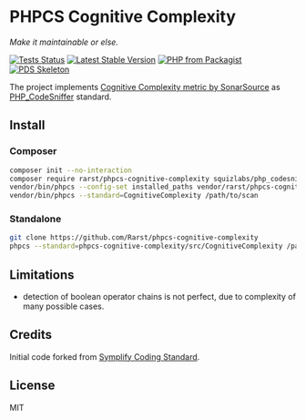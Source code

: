# PHPCS Cognitive Complexity

_Make it maintainable or else._

[![Tests Status](https://github.com/rarst/phpcs-cognitive-complexity/actions/workflows/tests.yml/badge.svg)](https://github.com/Rarst/phpcs-cognitive-complexity/actions/workflows/tests.yml)
[![Latest Stable Version](https://img.shields.io/packagist/v/rarst/phpcs-cognitive-complexity.svg?label=version)](https://packagist.org/packages/rarst/phpcs-cognitive-complexity)
[![PHP from Packagist](https://img.shields.io/packagist/php-v/rarst/phpcs-cognitive-complexity.svg)](https://packagist.org/packages/rarst/phpcs-cognitive-complexity)
[![PDS Skeleton](https://img.shields.io/badge/pds-skeleton-blue.svg)](https://github.com/php-pds/skeleton)

The project implements [Cognitive Complexity metric by SonarSource](https://www.sonarsource.com/resources/white-papers/cognitive-complexity.html) as [PHP_CodeSniffer](https://github.com/squizlabs/PHP_CodeSniffer) standard.

## Install

### Composer

```bash
composer init --no-interaction
composer require rarst/phpcs-cognitive-complexity squizlabs/php_codesniffer dealerdirect/phpcodesniffer-composer-installer
vendor/bin/phpcs --config-set installed_paths vendor/rarst/phpcs-cognitive-complexity/src/CognitiveComplexity
vendor/bin/phpcs --standard=CognitiveComplexity /path/to/scan
```

### Standalone

```bash
git clone https://github.com/Rarst/phpcs-cognitive-complexity
phpcs --standard=phpcs-cognitive-complexity/src/CognitiveComplexity /path/to/scan
```

## Limitations

- detection of boolean operator chains is not perfect, due to complexity of many possible cases.

## Credits

Initial code forked from [Symplify Coding Standard](https://github.com/Symplify/Symplify).

## License

MIT
